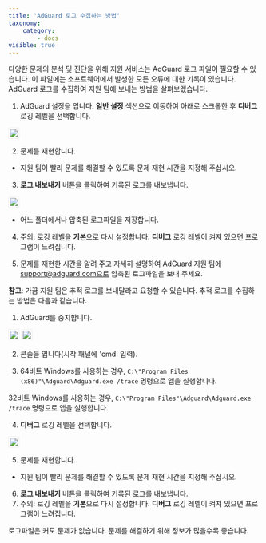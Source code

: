 ```yaml
---
title: 'AdGuard 로그 수집하는 방법'
taxonomy:
    category:
        - docs
visible: true
---
```


다양한 문제의 분석 및 진단을 위해 지원 서비스는 AdGuard 로그 파일이 필요할 수 있습니다. 이 파일에는 소프트웨어에서 발생한 모든 오류에 대한 기록이 있습니다. AdGuard 로그를 수집하여 지원 팀에 보내는 방법을 살펴보겠습니다. 

1. AdGuard 설정을 엽니다. **일반 설정** 섹션으로 이동하여 아래로 스크롤한 후 **디버그** 로깅 레벨을 선택합니다.

<img src="https://cdn.adguard.com/Adguard/kb/newscreenshots/Ko/ko_logs_1.png" style="border: 1px solid #efefef; max-width: 650px; padding: 2px;">

2. 문제를 재현합니다.
- 지원 팀이 빨리 문제를 해결할 수 있도록 문제 재현 시간을 지정해 주십시오.

3. **로그 내보내기** 버튼을 클릭하여 기록된 로그를 내보냅니다.

<img src="https://cdn.adguard.com/Adguard/kb/newscreenshots/Ko/ko_logs_2.png" style="border: 1px solid #efefef; max-width: 650px; padding: 2px;"> 


- 어느 폴더에서나 압축된 로그파일을 저장합니다. 


4. 주의: 로깅 레벨을 **기본**으로 다시 설정합니다. **디버그** 로깅 레벨이 켜져 있으면 프로그램이 느려집니다.

5. 문제를 재현한 시간을 알려 주고 자세히 설명하여 AdGuard 지원 팀에 support@adguard.com으로 압축된 로그파일을 보내 주세요. 

**참고**: 가끔 지원 팀은 추적 로그를 보내달라고 요청할 수 있습니다. 추적 로그를 수집하는 방법은 다음과 같습니다.

1. AdGuard를 중지합니다.

<img src="https://cdn.adguard.com/Adguard/kb/newscreenshots/Ko/ko_logs_3.png" style="border: 1px solid #efefef; max-width: 350px; padding: 2px;">

<img src="https://cdn.adguard.com/Adguard/kb/newscreenshots/Ko/ko_logs_4.png" style="border: 1px solid #efefef; max-width: 350px; padding: 2px;">


2. 콘솔을 엽니다(시작 패널에 'cmd' 입력).

3. 64비트 Windows를 사용하는 경우, `C:\"Program Files (x86)"\Adguard\Adguard.exe /trace` 명령으로 앱을 실행합니다.

32비트 Windows를 사용하는 경우, `C:\"Program Files"\Adguard\Adguard.exe /trace` 명령으로 앱을 실행합니다.

4. **디버그** 로깅 레벨을 선택합니다.

<img src="https://cdn.adguard.com/Adguard/kb/newscreenshots/Ko/ko_logs_5.png" style="border: 1px solid #efefef; max-width: 650px; padding: 2px;">

5. 문제를 재현합니다.
- 지원 팀이 빨리 문제를 해결할 수 있도록 문제 재현 시간을 지정해 주십시오.

6. **로그 내보내기** 버튼을 클릭하여 기록된 로그를 내보냅니다.
7. 주의: 로깅 레벨을 **기본**으로 다시 설정합니다. **디버그** 로깅 레벨이 켜져 있으면 프로그램이 느려집니다.

로그파일은 커도 문제가 없습니다. 문제를 해결하기 위해 정보가 많을수록 좋습니다.


